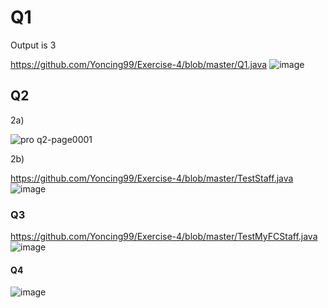 # Q1
Output is 3

https://github.com/Yoncing99/Exercise-4/blob/master/Q1.java
![image](https://user-images.githubusercontent.com/55395418/79041891-de187380-7c25-11ea-9c31-e47f33f6c02d.png)
## Q2
2a)

![pro q2-page0001](https://user-images.githubusercontent.com/55395418/79042315-474db600-7c29-11ea-97d5-91a8096b96e3.jpg)

2b)

https://github.com/Yoncing99/Exercise-4/blob/master/TestStaff.java
![image](https://user-images.githubusercontent.com/55395418/79042851-ae6d6980-7c2d-11ea-9b62-e65c09350b7a.png)
### Q3
https://github.com/Yoncing99/Exercise-4/blob/master/TestMyFCStaff.java
![image](https://user-images.githubusercontent.com/55395418/79043381-6f411780-7c31-11ea-8d65-0b1afbd5e2d2.png)
#### Q4

![image](https://user-images.githubusercontent.com/55395418/79044024-6c482600-7c35-11ea-8f95-583a0fca5e8c.png)
